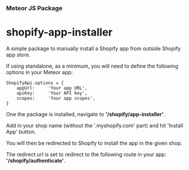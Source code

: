 ### Meteor JS Package
# shopify-app-installer

A simple package to manually install a Shopify app from outside Shopify app store.

If using standalone, as a minimum, you will need to define the following options in your Meteor app:

```
ShopifyApi.options = {
    appUrl: 	'Your app URL',
    apiKey: 	'Your API key',
    scopes: 	'Your app scopes',
}
```
One the package is installed, navigate to **'/shopify/app-installer'**.

Add in your shop name (without the '.myshopify.com' part) and hit 'Install App' button.

You will then be redirected to Shopify to install the app in the given shop.

The redirect url is set to redirect to the following route in your app: **'/shopify/authenticate'**.